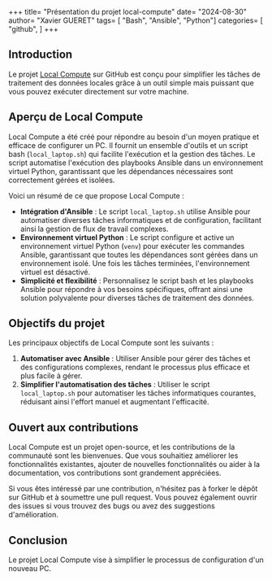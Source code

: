 +++
title= "Présentation du projet local-compute"
date= "2024-08-30"
author= "Xavier GUERET"
tags= [
    "Bash", 
    "Ansible", 
    "Python"]
categories= [
    "github",
    ]
+++

## Introduction

Le projet [Local Compute](https://github.com/xgueret/local-compute) sur GitHub est conçu pour simplifier les tâches de traitement des données locales grâce à un outil simple mais puissant que vous pouvez exécuter directement sur votre machine.

## Aperçu de Local Compute

Local Compute a été créé pour répondre au besoin d'un moyen pratique et efficace de configurer un PC. Il fournit un ensemble d'outils et un script bash (`local_laptop.sh`) qui facilite l'exécution et la gestion des tâches. Le script automatise l'exécution des playbooks Ansible dans un environnement virtuel Python, garantissant que les dépendances nécessaires sont correctement gérées et isolées.

Voici un résumé de ce que propose Local Compute :

- **Intégration d'Ansible** : Le script `local_laptop.sh` utilise Ansible pour automatiser diverses tâches informatiques et de configuration, facilitant ainsi la gestion de flux de travail complexes.
- **Environnement virtuel Python** : Le script configure et active un environnement virtuel Python (`venv`) pour exécuter les commandes Ansible, garantissant que toutes les dépendances sont gérées dans un environnement isolé. Une fois les tâches terminées, l'environnement virtuel est désactivé.
- **Simplicité et flexibilité** : Personnalisez le script bash et les playbooks Ansible pour répondre à vos besoins spécifiques, offrant ainsi une solution polyvalente pour diverses tâches de traitement des données.

## Objectifs du projet

Les principaux objectifs de Local Compute sont les suivants :

1. **Automatiser avec Ansible** : Utiliser Ansible pour gérer des tâches et des configurations complexes, rendant le processus plus efficace et plus facile à gérer.
2. **Simplifier l'automatisation des tâches** : Utiliser le script `local_laptop.sh` pour automatiser les tâches informatiques courantes, réduisant ainsi l'effort manuel et augmentant l'efficacité.

## Ouvert aux contributions

Local Compute est un projet open-source, et les contributions de la communauté sont les bienvenues. Que vous souhaitiez améliorer les fonctionnalités existantes, ajouter de nouvelles fonctionnalités ou aider à la documentation, vos contributions sont grandement appréciées.

Si vous êtes intéressé par une contribution, n'hésitez pas à forker le dépôt sur GitHub et à soumettre une pull request. Vous pouvez également ouvrir des issues si vous trouvez des bugs ou avez des suggestions d'amélioration.

## Conclusion

Le projet Local Compute vise à simplifier le processus de configuration d'un nouveau PC.